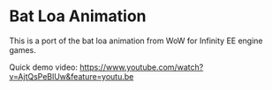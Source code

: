 # Bat Loa Animation  

This is a port of the bat loa animation from WoW for Infinity EE engine games.  

Quick demo video: https://www.youtube.com/watch?v=AjtQsPeBlUw&feature=youtu.be




